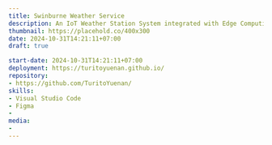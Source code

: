 ```yaml
---
title: Swinburne Weather Service
description: An IoT Weather Station System integrated with Edge Computing
thumbnail: https://placehold.co/400x300
date: 2024-10-31T14:21:11+07:00
draft: true

start-date: 2024-10-31T14:21:11+07:00
deployment: https://turitoyuenan.github.io/
repository:
- https://github.com/TuritoYuenan/
skills:
- Visual Studio Code
- Figma
-
media:
-
---
```


